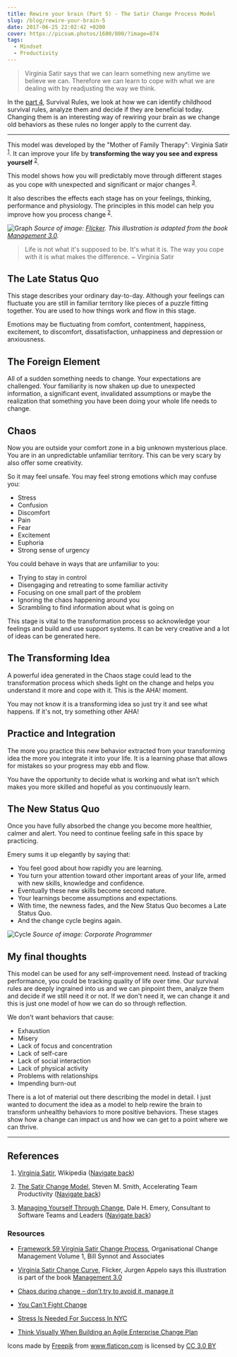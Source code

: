 ```yaml
---
title: Rewire your brain (Part 5) - The Satir Change Process Model
slug: /blog/rewire-your-brain-5
date: 2017-06-25 22:02:42 +0200
cover: https://picsum.photos/1600/800/?image=874
tags:
  - Mindset
  - Productivity
---
```


> Virginia Satir says that we can learn something new anytime we believe we can.
> Therefore we can learn to cope with what we are dealing with by readjusting the way
> we think.

In the [part 4](/blog/rewire-your-brain-4/), Survival Rules, we look at how we can identify childhood
survival rules, analyze them and decide if they are beneficial today.
Changing them is an interesting way of rewiring your brain as we change
old behaviors as these rules no longer apply to the current day.

---

This model was developed by the "Mother of Family Therapy": Virginia Satir
<sup id="footnote-1">[1](#footnote-1-ref)</sup>. It can improve your life
by **transforming the way you see and express yourself**
<sup id="footnote-2">[2](#footnote-2-ref)</sup>.

This model shows how you will predictably move through different stages
as you cope with unexpected and significant or major changes
<sup id="footnote-3">[3](#footnote-3-ref)</sup>.

It also describes the effects each stage has on your feelings, thinking,
performance and physiology. The principles in this model can help you
improve how you process change <sup id="footnote-2">[2](#footnote-2-ref)</sup>.

![Graph](./satir-change-graph.png "Virginia Satir Change Curve")
_Source of image: [Flicker](https://www.flickr.com/photos/jurgenappelo/5201852636). This illustration is adapted from the book [Management 3.0](http://www.management30.com)._

> Life is not what it's supposed to be. It's what it is.
> The way you cope with it is what makes the difference. ~ Virginia Satir

## The Late Status Quo

This stage describes your ordinary day-to-day. Although your feelings can
fluctuate you are still in familiar territory like pieces of a puzzle fitting
together. You are used to how things work and flow in this stage.

Emotions may be fluctuating from comfort, contentment, happiness, excitement,
to discomfort, dissatisfaction, unhappiness and depression or anxiousness.

## The Foreign Element

All of a sudden something needs to change. Your expectations are challenged.
Your familiarity is now shaken up due to unexpected information, a
significant event, invalidated assumptions or maybe the realization that
something you have been doing your whole life needs to change.

## Chaos

Now you are outside your comfort zone in a big unknown mysterious place. You
are in an unpredictable unfamiliar territory. This can be very scary by
also offer some creativity.

So it may feel unsafe. You may feel strong emotions which may confuse you:

- Stress
- Confusion
- Discomfort
- Pain
- Fear
- Excitement
- Euphoria
- Strong sense of urgency

You could behave in ways that are unfamiliar to you:

- Trying to stay in control
- Disengaging and retreating to some familiar activity
- Focusing on one small part of the problem
- Ignoring the chaos happening around you
- Scrambling to find information about what is going on

This stage is vital to the transformation process so acknowledge your feelings
and build and use support systems. It can be very creative and a lot of ideas
can be generated here.

## The Transforming Idea

A powerful idea generated in the Chaos stage could lead to the transformation
process which sheds light on the change and helps you understand it more
and cope with it. This is the AHA! moment.

You may not know it is a transforming idea so just try it and see what happens.
If it's not, try something other AHA!

## Practice and Integration

The more you practice this new behavior extracted from your transforming idea
the more you integrate it into your life. It is a learning phase that allows for
mistakes so your progress may ebb and flow.

You have the opportunity to decide what is working and what isn't which makes
you more skilled and hopeful as you continuously learn.

## The New Status Quo

Once you have fully absorbed the change you become more healthier, calmer and
alert. You need to continue feeling safe in this space by practicing.

Emery sums it up elegantly by saying that:

- You feel good about how rapidly you are learning.
- You turn your attention toward other important areas of your life, armed with
  new skills, knowledge and confidence.
- Eventually these new skills become second nature.
- Your learnings become assumptions and expectations.
- With time, the newness fades, and the New Status Quo becomes a Late Status Quo.
- And the change cycle begins again.

![Cycle](./satir-change-model-cycle.png "The Satir Change Process Model Cycle")
_Source of image: Corporate Programmer_

## My final thoughts

This model can be used for any self-improvement need. Instead of tracking performance,
you could be tracking quality of life over time. Our survival rules are deeply
ingrained into us and we can pinpoint them, analyze them and decide if we still
need it or not. If we don't need it, we can change it and this is just one model
of how we can do so through reflection.

We don't want behaviors that cause:

- Exhaustion
- Misery
- Lack of focus and concentration
- Lack of self-care
- Lack of social interaction
- Lack of physical activity
- Problems with relationships
- Impending burn-out

There is a lot of material out there describing the model in detail. I just
wanted to document the idea as a model to help rewire the brain to transform unhealthy behaviors to more positive behaviors. These stages show how a change
can impact us and how we can get to a point where we can thrive.

---

## References

1.  <a id="footnote-1-ref"></a>[Virginia Satir](https://en.wikipedia.org/wiki/Virginia_Satir), Wikipedia ([Navigate back](#footnote-1))

2.  <a id="footnote-2-ref"></a>[The Satir Change Model](http://stevenmsmith.com/ar-satir-change-model/),
    Steven M. Smith, Accelerating Team Productivity ([Navigate back](#footnote-2))

3.  <a id="footnote-3-ref"></a>[Managing Yourself Through Change](http://dhemery.com/articles/managing_yourself_through_change/),
    Dale H. Emery, Consultant to Software Teams and Leaders ([Navigate back](#footnote-3))

### Resources

- [Framework 59 Virginia Satir Change Process](http://www.billsynnotandassociates.com.au/kb/257-framework-59-virginia-satir-change-process.html),
  Organisational Change Management Volume 1, Bill Synnot and Associates

- [Virginia Satir Change Curve](https://www.flickr.com/photos/jurgenappelo/5201852636),
  Flicker, Jurgen Appelo says this illustration is part of the book [Management 3.0](http://www.management30.com)

- [Chaos during change – don’t try to avoid it, manage it](http://10minutehr.com/2013/11/11/chaos-in-the-organisational-change-process-dont-try-to-avoid-it-manage-it/)

- [You Can't Fight Change](https://www.stickyminds.com/article/you-cant-fight-change)

- [Stress Is Needed For Success In NYC](http://www.hypnosisrapport.com/stress-is-needed-for-success-in-nyc/)

- [Think Visually When Building an Agile Enterprise Change Plan](http://agileconsulting.blogspot.co.za/)

<div>Icons made by <a href="http://www.freepik.com" title="Freepik">Freepik</a> from <a href="http://www.flaticon.com" title="Flaticon">www.flaticon.com</a> is licensed by <a href="http://creativecommons.org/licenses/by/3.0/" title="Creative Commons BY 3.0" target="\_blank">CC 3.0 BY</a></div>

[satir-change-graph]: /images/rewire-your-brain-5/satir-change-graph.png "Virginia Satir Change Curve"
[late-status-quo]: /images/rewire-your-brain-5/late-status-quo.png "The Late Status Quo"
[foreign-element]: /images/rewire-your-brain-5/foreign-element.png "The Foreign Element"
[chaos]: /images/rewire-your-brain-5/chaos.png "The Stage of Chaos"
[transforming-idea]: /images/rewire-your-brain-5/transforming-idea.png "The Transforming Idea"
[practice]: /images/rewire-your-brain-5/practice.png "Practice & Integration"
[new-status-quo]: /images/rewire-your-brain-5/new-status-quo.png "The New Status Quo"
[satir-change-model-cycle]: /images/rewire-your-brain-5/satir-change-model-cycle.png "Virginia Satir Change Curve"
